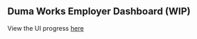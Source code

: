 ## Duma Works Employer Dashboard (WIP)
View the UI progress [here](http://wilsongichuki.github.io/dumadash)
